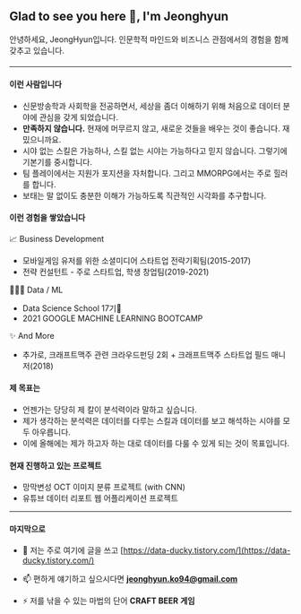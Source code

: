 ## Glad to see you here 👋, I'm Jeonghyun

안녕하세요, JeongHyun입니다. 
인문학적 마인드와 비즈니스 관점에서의 경험을 함께 갖추고 있습니다.  
#### 
---
#### 
#### 이런 사람입니다

- 신문방송학과 사회학을 전공하면서, 세상을 좀더 이해하기 위해 처음으로 데이터 분야에 관심을 갖게 되었습니다. 
- **만족하지 않습니다.** 현재에 머무르지 않고, 새로운 것들을 배우는 것이 좋습니다. 재밌으니까요.
- 시야 없는 스킬은 가능하나, 스킬 없는 시야는 가능하다고 믿지 않습니다. 그렇기에 기본기를 중시합니다.
- 팀 플레이에서는 지원가 포지션을 자처합니다. 그리고 MMORPG에서는 주로 힐러를 합니다.
- 보태는 말 없이도 충분한 이해가 가능하도록 직관적인 시각화를 추구합니다. 
#### 
#### 이런 경험을 쌓았습니다 
📈 Business Development
- 모바일게임 유저를 위한 소셜미디어 스타트업 전략기획팀(2015-2017)
- 전략 컨설턴트 - 주로 스타트업, 학생 창업팀(2019-2021) 

👩🏻‍💻 Data / ML
- Data Science School 17기🌱 
- 2021 GOOGLE MACHINE LEARNING BOOTCAMP

✨ And More
- 추가로, 크래프트맥주 관련 크라우드펀딩 2회 + 크래프트맥주 스타트업 필드 매니저(2018)
#### 
#### 제 목표는

- 언젠가는 당당히 제 칼이 분석력이라 말하고 싶습니다.  
- 제가 생각하는 분석력은 데이터를 다루는 스킬과 데이터를 보고 해석하는 시야를 모두 아우릅니다. 
- 이에 올해에는 제가 하고자 하는 대로 데이터를 다룰 수 있게 되는 것이 목표입니다.  
#### 
#### 현재 진행하고 있는 프로젝트

- 망막변성 OCT 이미지 분류 프로젝트 (with CNN)
- 유튜브 데이터 리포트 웹 어플리케이션 프로젝트 

---
#### 
#### 마지막으로 
- 📝 저는 주로 여기에 글을 쓰고 [https://data-ducky.tistory.com/](https://data-ducky.tistory.com/)

- 📫 편하게 얘기하고 싶으시다면 **jeonghyun.ko94@gmail.com**

- ⚡  저를 낚을 수 있는 마법의 단어 **CRAFT BEER** **게임**
